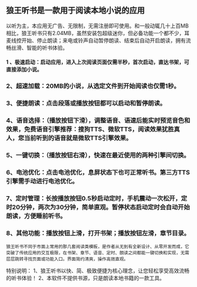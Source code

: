 ## 狼王听书是一款用于阅读本地小说的应用
以听为主，本应用无广告、无限制，无需注册即可使用。和一般动辄几十上百MB相比，狼王听书只有2.04MB，虽然安装包超级迷你，但必备功能一个都不少，耳麦线控开始、停止朗读；来电或铃声自动暂停朗读、结束后自动开启朗读，拥有流畅丝滑、智能的听书体验。
#### 1 、极速启动：启动应用，进入上次阅读页面仅需半秒，首次启动，直达书架，可直接添加小说。
### 2、超速加载：20MB的小说，从选定文件到开始阅读也仅需1秒。
### 3、便捷朗读：点击段落或播放按钮都可以启动和暂停朗读。
### 4、语音选择：（播放按钮下滑），调整语音、语速后能实时预览音色和效果，免费语音引擎推荐：搜狗TTS、微软TTS，阅读效果犹胜真人，您当前听到的语音就是微软TTS引擎效果。
### 5、一键切换：（播放按钮右滑），快速在最近使用的两种引擎间切换。
### 6、电池优化：点击电池优化，息屏状态下也可正常听书。第三方TTS引擎需手动进行电池优化。
### 7、定时管理：长按播放按钮0.5秒启动定时，手机震动一次松开，定时20分钟，两次为30分钟，简单直观。暂停状态启动定时会自动开始朗读，方便睡前听书。
### 8、其他功能：播放按钮上滑，打开书架；播放按钮左滑，章节目录。

    狼王听书不同于市面上常用的那几套阅读类模板，是作者从无到有全新设计、从零开发而成，它突破了传统应用的交互极限，在书架、章节、语音、定时、朗读之间都能一键切换和实现，无需层层跳转寻找页面或功能入口。界面简约清爽，操作高效直观。

特别说明：
1、狼王听书以快、简、极致便捷为核心理念，让您轻松享受高效流畅的听书体验！
2、本软件不提供书源，只是朗读本地书籍的一款工具。
